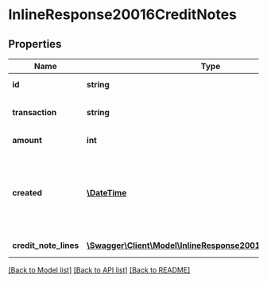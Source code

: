 # InlineResponse20016CreditNotes

## Properties
Name | Type | Description | Notes
------------ | ------------- | ------------- | -------------
**id** | **string** | Credit note id | 
**transaction** | **string** | Refund transaction id | 
**amount** | **int** | Credit note amount | 
**created** | [**\DateTime**](\DateTime.md) | Creation date for note, in [ISO-8601](http://en.wikipedia.org/wiki/ISO_8601) extended offset date-time format. | 
**credit_note_lines** | [**\Swagger\Client\Model\InlineResponse20016CreditNoteLines[]**](InlineResponse20016CreditNoteLines.md) | Credit note lines | 

[[Back to Model list]](../README.md#documentation-for-models) [[Back to API list]](../README.md#documentation-for-api-endpoints) [[Back to README]](../README.md)


